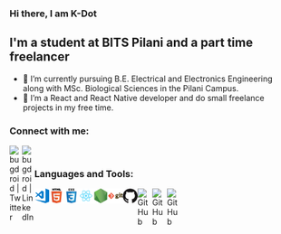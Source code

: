 ### Hi there, I am K-Dot

## I'm a student at BITS Pilani and a part time freelancer 

- 🔭 I’m currently pursuing B.E. Electrical and Electronics Engineering along with MSc. Biological Sciences in the Pilani Campus.
- 🌱 I’m a React and React Native developer and do small freelance projects in my free time.

### Connect with me:

[<img align="left" alt="bugdroid | Twitter" width="22px" src="https://cdn.jsdelivr.net/npm/simple-icons@v3/icons/gmail.svg" />][gmail]
[<img align="left" alt="bugdroid | LinkedIn" width="22px" src="https://cdn.jsdelivr.net/npm/simple-icons@v3/icons/linkedin.svg" />][linkedin]

<br />

### Languages and Tools:

<img align="left" alt="Visual Studio Code" width="26px" src="https://raw.githubusercontent.com/github/explore/80688e429a7d4ef2fca1e82350fe8e3517d3494d/topics/visual-studio-code/visual-studio-code.png" />
<img align="left" alt="HTML5" width="26px" src="https://raw.githubusercontent.com/github/explore/80688e429a7d4ef2fca1e82350fe8e3517d3494d/topics/html/html.png" />
<img align="left" alt="CSS3" width="26px" src="https://raw.githubusercontent.com/github/explore/80688e429a7d4ef2fca1e82350fe8e3517d3494d/topics/css/css.png" />
<img align="left" alt="React" width="26px" src="https://raw.githubusercontent.com/github/explore/80688e429a7d4ef2fca1e82350fe8e3517d3494d/topics/react/react.png" />
<img align="left" alt="Node.js" width="26px" src="https://raw.githubusercontent.com/github/explore/80688e429a7d4ef2fca1e82350fe8e3517d3494d/topics/nodejs/nodejs.png" />
<img align="left" alt="Git" width="26px" src="https://raw.githubusercontent.com/github/explore/80688e429a7d4ef2fca1e82350fe8e3517d3494d/topics/git/git.png" />
<img align="left" alt="GitHub" width="26px" src="https://raw.githubusercontent.com/github/explore/78df643247d429f6cc873026c0622819ad797942/topics/github/github.png" />
<img align="left" alt="GitHub" width="26px" src="https://cdn.jsdelivr.net/npm/simple-icons@v3/icons/java.svg" />
<img align="left" alt="GitHub" width="26px" src="https://cdn.jsdelivr.net/npm/simple-icons@v3/icons/android.svg" />
<img align="left" alt="GitHub" width="26px" src="https://cdn.jsdelivr.net/npm/simple-icons@v3/icons/firebase.svg" />

[linkedin]: www.linkedin.com/in/kDot11
[gmail]: https://mail.google.com/mail/u/0/?view=cm&fs=1&to=karnatheveer@gmail.com&su=SUBJECT&body=BODY&&tf=1
